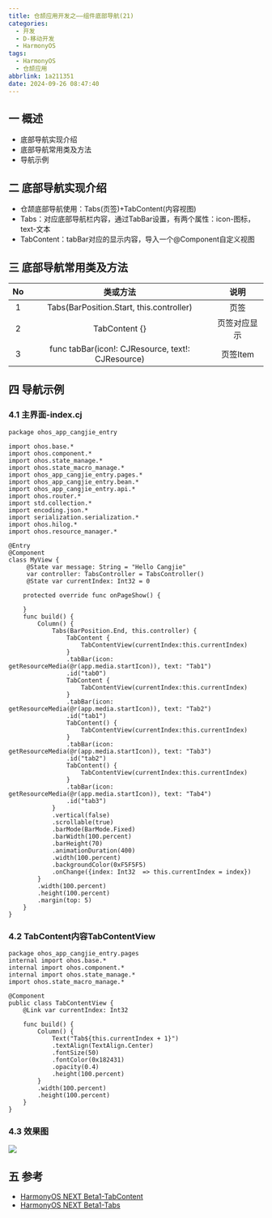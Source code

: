 ```yaml
---
title: 仓颉应用开发之——组件底部导航(21)
categories:
  - 开发
  - D-移动开发
  - HarmonyOS
tags:
  - HarmonyOS
  - 仓颉应用
abbrlink: 1a211351
date: 2024-09-26 08:47:40
---
```

## 一 概述

* 底部导航实现介绍
* 底部导航常用类及方法
* 导航示例

<!--more-->

## 二 底部导航实现介绍

* 仓颉底部导航使用：Tabs(页签)+TabContent(内容视图)
* Tabs：对应底部导航栏内容，通过TabBar设置，有两个属性：icon-图标，text-文本
* TabContent：tabBar对应的显示内容，导入一个@Component自定义视图

## 三 底部导航常用类及方法

|  No  |                     类或方法                      |     说明     |
| :--: | :-----------------------------------------------: | :----------: |
|  1   |     Tabs(BarPosition.Start, this.controller)      |     页签     |
|  2   |                   TabContent {}                   | 页签对应显示 |
|  3   | func tabBar(icon!: CJResource, text!: CJResource) |   页签Item   |

## 四 导航示例

### 4.1 主界面-index.cj

```
package ohos_app_cangjie_entry

import ohos.base.*
import ohos.component.*
import ohos.state_manage.*
import ohos.state_macro_manage.*
import ohos_app_cangjie_entry.pages.*
import ohos_app_cangjie_entry.bean.*
import ohos_app_cangjie_entry.api.*
import ohos.router.*
import std.collection.*
import encoding.json.*
import serialization.serialization.*
import ohos.hilog.*
import ohos.resource_manager.*

@Entry
@Component
class MyView {
     @State var message: String = "Hello Cangjie"
     var controller: TabsController = TabsController()
     @State var currentIndex: Int32 = 0

    protected override func onPageShow() {

    }
    func build() {
        Column() {
            Tabs(BarPosition.End, this.controller) {
                TabContent {
                    TabContentView(currentIndex:this.currentIndex)
                }
                .tabBar(icon: getResourceMedia(@r(app.media.startIcon)), text: "Tab1")
                .id("tab0")
                TabContent {
                    TabContentView(currentIndex:this.currentIndex)
                }
                .tabBar(icon: getResourceMedia(@r(app.media.startIcon)), text: "Tab2")
                .id("tab1")
                TabContent() {
                    TabContentView(currentIndex:this.currentIndex)
                }
                .tabBar(icon: getResourceMedia(@r(app.media.startIcon)), text: "Tab3")
                .id("tab2")
                TabContent() {
                    TabContentView(currentIndex:this.currentIndex)
                }
                .tabBar(icon: getResourceMedia(@r(app.media.startIcon)), text: "Tab4")
                .id("tab3")
            }
            .vertical(false)
            .scrollable(true)
            .barMode(BarMode.Fixed)
            .barWidth(100.percent)
            .barHeight(70)
            .animationDuration(400)
            .width(100.percent)
            .backgroundColor(0xF5F5F5)
            .onChange({index: Int32  => this.currentIndex = index})
        }
        .width(100.percent)
        .height(100.percent)
        .margin(top: 5)
    }
}
```

### 4.2 TabContent内容TabContentView

```
package ohos_app_cangjie_entry.pages
internal import ohos.base.*
internal import ohos.component.*
internal import ohos.state_manage.*
import ohos.state_macro_manage.*

@Component
public class TabContentView {
    @Link var currentIndex: Int32

    func build() {
        Column() {
            Text("Tab${this.currentIndex + 1}")
            .textAlign(TextAlign.Center)
            .fontSize(50)
            .fontColor(0x182431)
            .opacity(0.4)
            .height(100.percent)
        }
        .width(100.percent)
        .height(100.percent)
    }
}
```

### 4.3 效果图

![][1]

## 五 参考

* [HarmonyOS NEXT Beta1-TabContent](https://developer.huawei.com/consumer/cn/doc/cangjie-references-V5/cj-container-tabcontent-V5)
* [HarmonyOS NEXT Beta1-Tabs](https://developer.huawei.com/consumer/cn/doc/cangjie-references-V5/cj-container-tabs-V5)



[1]:https://cdn.jsdelivr.net/gh/pgzxc/cdn/blog-hmos/cjapp-21-tabcontent.png